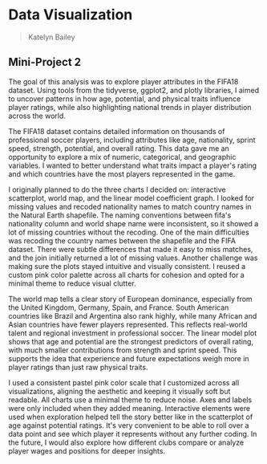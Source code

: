 # Data Visualization 

> Katelyn Bailey 

## Mini-Project 2
The goal of this analysis was to explore player attributes in the FIFA18 dataset. Using tools from the tidyverse, ggplot2, and plotly libraries, I aimed to uncover patterns in how age, potential, and physical traits influence player ratings, while also highlighting national trends in player distribution across the world.

The FIFA18 dataset contains detailed information on thousands of professional soccer players, including attributes like age, nationality, sprint speed, strength, potential, and overall rating. This data gave me an opportunity to explore a mix of numeric, categorical, and geographic variables. I wanted to better understand what traits impact a player's rating and which countries have the most players represented in the game.

I originally planned to do the three charts I decided on: interactive scatterplot, world map, and the linear model coefficient graph. I looked for missing values and recoded nationality names to match country names in the Natural Earth shapefile. The naming conventions between fifa's nationality column and world shape name were inconsistent, so it showed a lot of missing countries without the recoding. One of the main difficulties was recoding the country names between the shapefile and the FIFA dataset. There were subtle differences that made it easy to miss matches, and the join initially returned a lot of missing values. Another challenge was making sure the plots stayed intuitive and visually consistent. I reused a custom pink color palette across all charts for cohesion and opted for a minimal theme to reduce visual clutter.

The world map tells a clear story of European dominance, especially from the United Kingdom, Germany, Spain, and France. South American countries like Brazil and Argentina also rank highly, while many African and Asian countries have fewer players represented. This reflects real-world talent and regional investment in professional soccer. The linear model plot shows that age and potential are the strongest predictors of overall rating, with much smaller contributions from strength and sprint speed. This supports the idea that experience and future expectations weigh more in player ratings than just raw physical traits.

I used a consistent pastel pink color scale that I customized across all visualizations, aligning the aesthetic and keeping it visually soft but readable. All charts use a minimal theme to reduce noise. Axes and labels were only included when they added meaning. Interactive elements were used when exploration helped tell the story better like in the scatterplot of age against potential ratings. It's very convenient to be able to roll over a data point and see which player it represents without any further coding. In the future, I would also explore how different clubs compare or analyze player wages and positions for deeper insights.